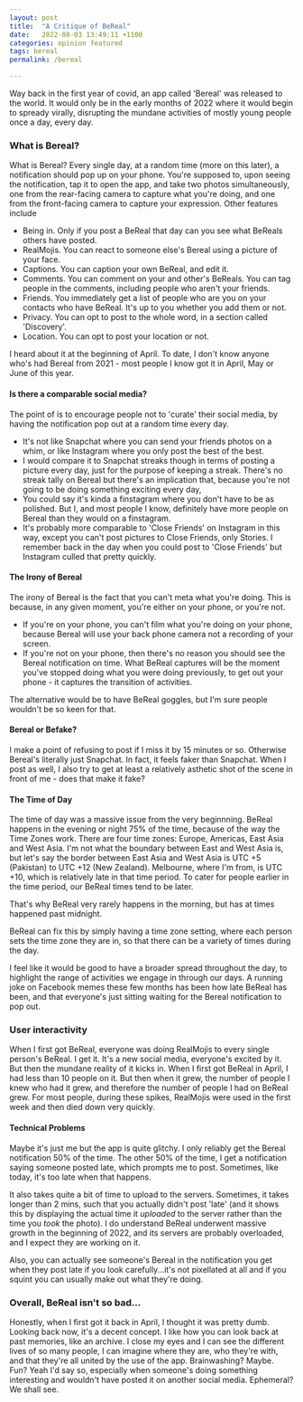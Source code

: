 ```yaml
---
layout: post
title:  "A Critique of BeReal"
date:   2022-08-03 13:49:11 +1100
categories: opinion featured
tags: bereal
permalink: /bereal

---
```


Way back in the first year of covid, an app called 'Bereal' was released to the world. It would only be in the early months of 2022 where it would begin to spready virally, disrupting the mundane activities of mostly young people once a day, every day.

### What is Bereal?

What is Bereal? Every single day, at a random time (more on this later), a notification should pop up on your phone. You're supposed to, upon seeing the notification, tap it to open the app, and take two photos simultaneously, one from the rear-facing camera to capture what you're doing, and one from the front-facing camera to capture your expression. Other features include
- Being in. Only if you post a BeReal that day can you see what BeReals others have posted.
- RealMojis. You can react to someone else's Bereal using a picture of your face.
- Captions. You can caption your own BeReal, and edit it.
- Comments. You can comment on your and other's BeReals. You can tag people in the comments, including people who aren't your friends.
- Friends. You immediately get a list of people who are you on your contacts who have BeReal. It's up to you whether you add them or not.
- Privacy. You can opt to post to the whole word, in a section called 'Discovery'.
- Location. You can opt to post your location or not.

I heard about it at the beginning of April. To date, I don't know anyone who's had Bereal from 2021 - most people I know got it in April, May or June of this year.

#### Is there a comparable social media?

The point of is to encourage people not to 'curate' their social media, by having the notification pop out at a random time every day.
- It's not like Snapchat where you can send your friends photos on a whim, or like Instagram where you only post the best of the best.
- I would compare it to Snapchat streaks though in terms of posting a picture every day, just for the purpose of keeping a streak. There's no streak tally on Bereal but there's an implication that, because you're not going to be doing something exciting every day, 
- You could say it's kinda a finstagram where you don't have to be as polished. But I, and most people I know, definitely have more people on Bereal than they would on a finstagram.
- It's probably more comparable to 'Close Friends' on Instagram in this way, except you can't post pictures to Close Friends, only Stories. I remember back in the day when you could post to 'Close Friends' but Instagram culled that pretty quickly.

#### The Irony of Bereal

The irony of Bereal is the fact that you can't meta what you're doing. This is because, in any given moment, you're either on your phone, or you're not.
- If you're on your phone, you can't film what you're doing on your phone, because Bereal will use your back phone camera not a recording of your screen.
- If you're not on your phone, then there's no reason you should see the Bereal notification on time. What BeReal captures will be the moment you've stopped doing what you were doing previously, to get out your phone - it captures the transition of activities.

The alternative would be to have BeReal goggles, but I'm sure people wouldn't be so keen for that.

#### Bereal or Befake?

I make a point of refusing to post if I miss it by 15 minutes or so. Otherwise Bereal's literally just Snapchat. In fact, it feels faker than Snapchat. When I post as well, I also try to get at least a relatively asthetic shot of the scene in front of me - does that make it fake?

#### The Time of Day

The time of day was a massive issue from the very beginnning. BeReal happens in the evening or night 75% of the time, because of the way the Time Zones work. There are four time zones: Europe, Americas, East Asia and West Asia. I'm not what the boundary between East and West Asia is, but let's say the border between East Asia and West Asia is UTC +5 (Pakistan) to UTC +12 (New Zealand). Melbourne, where I'm from, is UTC +10, which is relatively late in that time period. To cater for people earlier in the time period, our BeReal times tend to be later.

That's why BeReal very rarely happens in the morning, but has at times happened past midnight. 

BeReal can fix this by simply having a time zone setting, where each person sets the time zone they are in, so that there can be a variety of times during the day.

I feel like it would be good to have a broader spread throughout the day, to highlight the range of activities we engage in through our days. A running joke on Facebook memes these few months has been how late BeReal has been, and that everyone's just sitting waiting for the Bereal notification to pop out.

### User interactivity

When I first got BeReal, everyone was doing RealMojis to every single person's BeReal. I get it. It's a new social media, everyone's excited by it. But then the mundane reality of it kicks in. When I first got BeReal in April, I had less than 10 people on it. But then when it grew, the number of people I knew who had it grew, and therefore the number of people I had on BeReal grew. For most people, during these spikes, RealMojis were used in the first week and then died down very quickly.

#### Technical Problems

Maybe it's just me but the app is quite glitchy. I only reliably get the Bereal notification 50% of the time. The other 50% of the time, I get a notification saying someone posted late, which prompts me to post. Sometimes, like today, it's too late when that happens.

It also takes quite a bit of time to upload to the servers. Sometimes, it takes longer than 2 mins, such that you actually didn't post 'late' (and it shows this by displaying the actual time it _uploaded_ to the server rather than the time you _took_ the photo). I do understand BeReal underwent massive growth in the beginning of 2022, and its servers are probably overloaded, and I expect they are working on it.

Also, you can actually see someone's Bereal in the notification you get when they post late if you look carefully...it's not pixellated at all and if you squint you can usually make out what they're doing.

### Overall, BeReal isn't so bad...

Honestly, when I first got it back in April, I thought it was pretty dumb. Looking back now, it's a decent concept. I like how you can look back at past memories, like an archive. I close my eyes and I can see the different lives of so many people, I can imagine where they are, who they're with, and that they're all united by the use of the app. Brainwashing? Maybe. Fun? Yeah I'd say so, especially when someone's doing something interesting and wouldn't have posted it on another social media. Ephemeral? We shall see.
